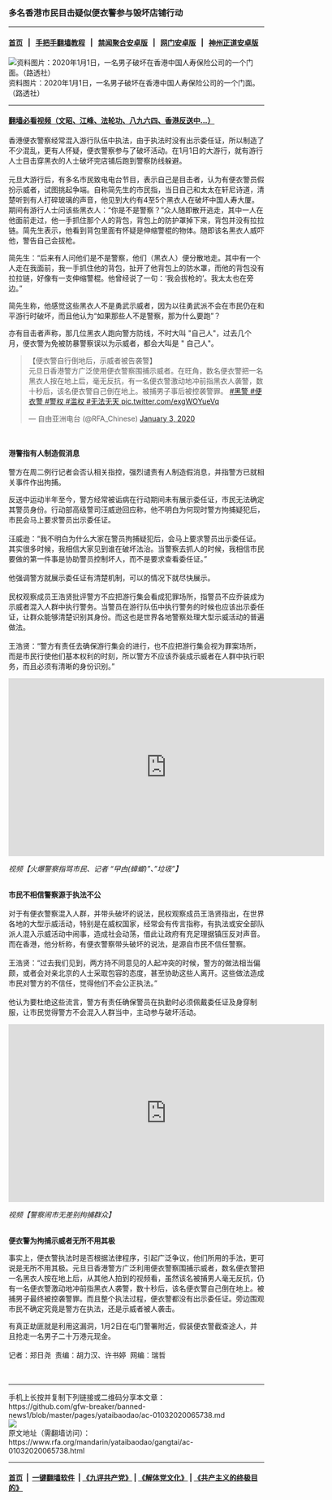 ### 多名香港市民目击疑似便衣警参与毁坏店铺行动
------------------------

#### [首页](https://github.com/gfw-breaker/banned-news1/blob/master/README.md) &nbsp;&nbsp;|&nbsp;&nbsp; [手把手翻墙教程](https://github.com/gfw-breaker/guides/wiki) &nbsp;&nbsp;|&nbsp;&nbsp; [禁闻聚合安卓版](https://github.com/gfw-breaker/bn-android) &nbsp;&nbsp;|&nbsp;&nbsp; [网门安卓版](https://github.com/oGate2/oGate) &nbsp;&nbsp;|&nbsp;&nbsp; [神州正道安卓版](https://github.com/SzzdOgate/update) 



<div id="headerimg">
 <img alt="资料图片：2020年1月1日，一名男子破坏在香港中国人寿保险公司的一个门面。（路透社）" src="https://www.rfa.org/mandarin/yataibaodao/gangtai/ac-01032020065738.html/2020-01-01T160138Z_1218290417_RC247E9WEGO7_RTRMADP_3_HONGKONG-PROTESTS.JPG/@@images/2dd150a4-a948-48d8-8150-ce3bc243d90d.jpeg" title="资料图片：2020年1月1日，一名男子破坏在香港中国人寿保险公司的一个门面。（路透社）"/>
 <div id="headerimgcontents">
  <div id="headerimgcaption">
   <span>
    资料图片：2020年1月1日，一名男子破坏在香港中国人寿保险公司的一个门面。（路透社）
   </span>
   <!-- zoomattribute -->
  </div>
  <!-- headerimgcaption -->
 </div>
 <!-- headerimagecontents -->
</div>

<hr/>


#### [翻墙必看视频（文昭、江峰、法轮功、八九六四、香港反送中...）](http://167.172.214.107/home.html)

<div id="storytext">
 <div>
  <div class="slot_header">
  </div>
 </div>
 <p>
  香港便衣警察经常混入游行队伍中执法，由于执法时没有出示委任证，所以制造了不少混乱，更有人怀疑，便衣警察参与了破坏活动。在1月1日的大游行，就有游行人士目击穿黑衣的人士破坏完店铺后跑到警察防线躲避。
  <br/>
  <br/>
  元旦大游行后，有多名市民致电电台节目，表示自己是目击者，认为有便衣警员假扮示威者，试图挑起争端。自称简先生的市民指，当日自己和太太在轩尼诗道，清楚听到有人打碎玻璃的声音，他见到大约有4至5个黑衣人在破坏中国人寿大厦。期间有游行人士问该些黑衣人：“你是不是警察？”众人随即散开逃走，其中一人在他面前走过，他一手抓住那个人的背包，背包上的防护罩掉下来，背包并没有拉拉链。简先生表示，他看到背包里面有怀疑是伸缩警棍的物体。随即该名黑衣人威吓他，警告自己会拔枪。
 </p>
 <p>
 </p>
 <p>
 </p>
 <p>
  简先生：“后来有人问他们是不是警察，他们（黑衣人）便分散地走。其中有一个人走在我面前，我一手抓住他的背包，扯开了他背包上的防水罩，而他的背包没有拉拉链，好像有一支伸缩警棍。他曾经说了一句：‘我会拔枪的’。我太太也在旁边。”
 </p>
 <p>
  简先生称，他感觉这些黑衣人不是勇武示威者，因为以往勇武派不会在市民仍在和平游行时破坏，而且他认为“如果那些人不是警察，那为什么要跑”？
 </p>
 <p>
  亦有目击者声称，那几位黑衣人跑向警方防线，不时大叫 "自己人"，过去几个月，便衣警为免被防暴警察误以为示威者，都会大叫是 " 自己人"。
 </p>
 <p>
 </p>
 <blockquote class="twitter-tweet">
  <p dir="ltr">
   【便衣警自行倒地后，示威者被告袭警】
   <br/>
   元旦日香港警方广泛使用便衣警察围捕示威者。在旺角，数名便衣警把一名黑衣人按在地上后，毫无反抗，有一名便衣警激动地冲前指黑衣人袭警，数十秒后，该名便衣警自己倒在地上。被捕男子事后被控袭警罪。
   <a href="https://twitter.com/hashtag/%E9%BB%91%E8%AD%A6?src=hash&amp;ref_src=twsrc%5Etfw">
    #黑警
   </a>
   <a href="https://twitter.com/hashtag/%E4%BE%BF%E8%A1%A3%E8%AD%A6?src=hash&amp;ref_src=twsrc%5Etfw">
    #便衣警
   </a>
   <a href="https://twitter.com/hashtag/%E8%AD%A6%E6%9D%83?src=hash&amp;ref_src=twsrc%5Etfw">
    #警权
   </a>
   <a href="https://twitter.com/hashtag/%E6%BB%A5%E6%9D%83?src=hash&amp;ref_src=twsrc%5Etfw">
    #滥权
   </a>
   <a href="https://twitter.com/hashtag/%E6%97%A0%E6%B3%95%E6%97%A0%E5%A4%A9?src=hash&amp;ref_src=twsrc%5Etfw">
    #无法无天
   </a>
   <a href="https://t.co/exgWOYueVq">
    pic.twitter.com/exgWOYueVq
   </a>
  </p>
  — 自由亚洲电台 (@RFA_Chinese)
  <a href="https://twitter.com/RFA_Chinese/status/1213010804791889920?ref_src=twsrc%5Etfw">
   January 3, 2020
  </a>
 </blockquote>
 <p>
  <br/>
  <br/>
  <b>
   港警指有人制造假消息
  </b>
  <br/>
  <br/>
  警方在周二例行记者会否认相关指控，强烈谴责有人制造假消息，并指警方已就相关事件作出拘捕。
 </p>
 <p>
  反送中运动半年至今，警方经常被诟病在行动期间未有展示委任证，市民无法确定其警员身份。行动部高级警司汪威逊回应称，他不明白为何现时警方拘捕疑犯后，市民会马上要求警员出示委任证。
  <br/>
  <br/>
  汪威逊：“我不明白为什么大家在警员拘捕疑犯后，会马上要求警员出示委任证。其实很多时候，我相信大家见到谁在破坏法治。当警察去抓人的时候，我相信市民要做的第一件事是协助警员控制坏人，而不是要求查看委任证。”
  <br/>
  <br/>
  他强调警方就展示委任证有清楚机制，可以的情况下就尽快展示。
  <br/>
  <br/>
  民权观察成员王浩贤批评警方不应把游行集会看成犯罪场所，指警员不应乔装成为示威者混入人群中执行警务。当警员在游行队伍中执行警务的时候也应该出示委任证，让群众能够清楚识别其身份。而这也是世界各地警察处理大型示威活动的普遍做法。
  <br/>
  <br/>
  王浩贤：“警方有责任去确保游行集会的进行，也不应把游行集会视为罪案场所，而是市民行使他们基本权利的时刻，所以警方不应该乔装成示威者在人群中执行职务，而且必须有清晰的身份识别。”
 </p>
 <p>
 </p>
 <p>
  <iframe frameborder="0" height="350" scrolling="no" src="https://www.facebook.com/plugins/video.php?href=https%3A%2F%2Fwww.facebook.com%2FRFAChinese%2Fvideos%2F2891930760851139%2F&amp;show_text=0&amp;width=622" width="622">
  </iframe>
 </p>
 <p>
  <i>
   视频【火爆警察指骂市民、记者 “曱甴(蟑螂)”、”垃圾”】
  </i>
  <br/>
  <br/>
  <b>
  </b>
 </p>
 <p>
  <b>
   市民不相信警察源于执法不公
  </b>
  <br/>
  <br/>
  对于有便衣警察混入人群，并带头破坏的说法，民权观察成员王浩贤指出，在世界各地的大型示威活动，特别是在威权国家，经常会有传言指称，有执法或安全部队派人混入示威活动中闹事，造成社会动荡，借此让政府有充足理据镇压反对声音。而在香港，他分析称，有便衣警察带头破坏的说法，是源自市民不信任警察。
  <br/>
  <br/>
  王浩贤：“过去我们见到，两方持不同意见的人起冲突的时候，警方的做法相当偏颇，或者会对亲北京的人士采取包容的态度，甚至协助这些人离开。这些做法造成市民对警方的不信任，觉得他们不会公正执法。”
  <br/>
  <br/>
  他认为要杜绝这些流言，警方有责任确保警员在执勤时必须佩戴委任证及身穿制服，让市民觉得警方不会混入人群当中，主动参与破坏活动。
 </p>
 <p>
 </p>
 <p>
  <iframe frameborder="0" height="350" scrolling="no" src="https://www.facebook.com/plugins/video.php?href=https%3A%2F%2Fwww.facebook.com%2FRFAChinese%2Fvideos%2F488442858477147%2F&amp;show_text=0&amp;width=622" width="622">
  </iframe>
 </p>
 <p>
  <i>
   视频【警察闹市无差别拘捕群众】
  </i>
  <br/>
  <br/>
  <b>
  </b>
 </p>
 <p>
  <b>
   便衣警为拘捕示威者无所不用其极
  </b>
 </p>
 <p>
 </p>
 <p>
  事实上，便衣警执法时是否根据法律程序，引起广泛争议，他们所用的手法，更可说是无所不用其极。元旦日香港警方广泛利用便衣警察围捕示威者，数名便衣警把一名黑衣人按在地上后，从其他人拍到的视频看，虽然该名被捕男人毫无反抗，仍有一名便衣警激动地冲前指黑衣人袭警，数十秒后，该名便衣警自己倒在地上。被捕男子最终被控袭警罪。而且整个执法过程，便衣警都没有出示委任证。旁边围观市民不确定究竟是警方在执法，还是示威者被人袭击。
 </p>
 <p>
  有真正劫匪就是利用这漏洞，1月2日在屯门警署附近，假装便衣警截查途人，并且抢走一名男子二十万港元现金。
  <br/>
  <br/>
  记者：郑日尧  责编：胡力汉、许书婷  网编：瑞哲
  <br/>
  <br/>
  <br/>
 </p>
</div>

<hr/>
手机上长按并复制下列链接或二维码分享本文章：<br/>
https://github.com/gfw-breaker/banned-news1/blob/master/pages/yataibaodao/ac-01032020065738.md <br/>
<a href='https://github.com/gfw-breaker/banned-news1/blob/master/pages/yataibaodao/ac-01032020065738.md'><img src='https://github.com/gfw-breaker/banned-news1/blob/master/pages/yataibaodao/ac-01032020065738.md.png'/></a> <br/>
原文地址（需翻墙访问）：https://www.rfa.org/mandarin/yataibaodao/gangtai/ac-01032020065738.html


------------------------
#### [首页](https://github.com/gfw-breaker/banned-news1/blob/master/README.md) &nbsp;|&nbsp; [一键翻墙软件](https://github.com/gfw-breaker/nogfw/blob/master/README.md) &nbsp;| [《九评共产党》](https://github.com/gfw-breaker/9ping.md/blob/master/README.md#九评之一评共产党是什么) | [《解体党文化》](https://github.com/gfw-breaker/jtdwh.md/blob/master/README.md) | [《共产主义的终极目的》](https://github.com/gfw-breaker/gczydzjmd.md/blob/master/README.md)


<img src='http://gfw-breaker.win/banned-news/pages/yataibaodao/ac-01032020065738.md' width='0px' height='0px'/>